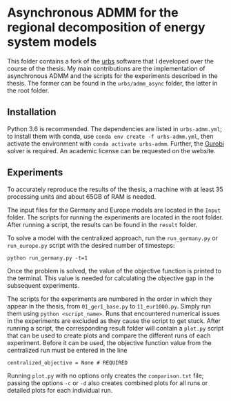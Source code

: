 # Asynchronous ADMM for the regional decomposition of energy system models

This folder contains a fork of the [urbs](https://github.com/tum-ens/urbs) software that I
developed over the course of the thesis.
My main contributions are the implementation of asynchronous ADMM and the scripts for the
experiments described in the thesis.
The former can be found in the `urbs/admm_async` folder, the latter in the root folder.

## Installation

Python 3.6 is recommended.
The dependencies are listed in `urbs-admm.yml`;
to install them with conda, use `conda env create -f urbs-admm.yml`,
then activate the environment with `conda activate urbs-admm`.
Further, the [Gurobi](https://www.gurobi.com/) solver is required.
An academic license can be requested on the website.

## Experiments

To accurately reproduce the results of the thesis, a machine with at least 35 processing
units and about 65GB of RAM is needed.

The input files for the Germany and Europe models are located in the `Input` folder.
The scripts for running the experiments are located in the root folder.
After running a script, the results can be found in the `result` folder.

To solve a model with the centralized approach, run the `run_germany.py` or `run_europe.py`
script with the desired number of timesteps:

    python run_germany.py -t=1

Once the problem is solved, the value of the objective function is printed to the terminal.
This value is needed for calculating the objective gap in the subsequent experiments.

The scripts for the experiments are numbered in the order in which they appear in the thesis,
from `01_ger1_base.py` to `11_eur1000.py`.
Simply run them using `python <script_name>`.
Runs that encountered numerical issues in the experiments are excluded as they cause the
script to get stuck.
After running a script, the corresponding result folder will contain a `plot.py` script that
can be used to create plots and compare the different runs of each experiment.
Before it can be used, the objective function value from the centralized run must be
entered in the line

    centralized_objective = None # REQUIRED

Running `plot.py` with no options only creates the `comparison.txt` file;
passing the options `-c` or `-d` also creates combined plots for all runs or detailed plots
for each individual run.
